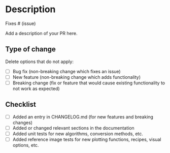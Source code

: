 <!--
* Any PR that is not ready for review should be created as a draft PR.
* Please don't force push to PRs, it removes the history, creates bad notifications, and we will squash and merge in the end anyways.
* Feel free to ping for a review when it passes all tests after a few days (@simondanisch, @ffreyer). We can't guarantee a review in a certain time frame, but we can guarantee to forget about PRs after a while.
* Allowing write access on the PR makes things more convenient, since we can make edits to the PR directly and update it if it gets out of sync with `master` (should be automatic if not disabled).
* Please understand, that some PRs will take very long to get merged. You can do a few things to optimize the time to get it merged:
    * The more tests you add, the easier it is to see that your change works without putting the work on us.
    * The clearer the problem being solved the easier. A PR best only addresses one bug fix or feature.
    * The more you explain the motivation or describe your feature (best with pictures), the easier it will be for us to priorize the PR.
    * Changes with more ambigious benefits are best discussed in a github [discussion](https://github.com/MakieOrg/Makie.jl/discussions) before a PR.
* What deserves a unit test or a reference image test isn't easy to decide, but here are a few pointers:
   * Makie unit tests are preferable, since they're fast to execute and easy to maintain, so if you can add tests to `Makie/src/test`
   * For new recipes or any changes that may get rendered differently by the backends, one should add a reference image test to the best fitting file in `Makie\ReferenceTests\src\tests\**` looking like this:
   ```julia 
   @reference_test "name of test" begin
        # code of test
        ...
        # make sure the last line is a Figure, FigureAxisPlot or Scene
    end
    ``` 
    Adding a reference image test will let your PR fail with the status "n reference images missing", which a maintainer will need to approve and fix. 
    Ideally, a comment with a screenshot of the expected output of the reference image test should be added to the PR.
    We prefer one reference image test with many subplots over multiple reference image tests.
-->
# Description

Fixes # (issue)

Add a description of your PR here.

## Type of change

Delete options that do not apply:

- [ ] Bug fix (non-breaking change which fixes an issue)
- [ ] New feature (non-breaking change which adds functionality)
- [ ] Breaking change (fix or feature that would cause existing functionality to not work as expected)

## Checklist

- [ ] Added an entry in CHANGELOG.md (for new features and breaking changes)
- [ ] Added or changed relevant sections in the documentation
- [ ] Added unit tests for new algorithms, conversion methods, etc.
- [ ] Added reference image tests for new plotting functions, recipes, visual options, etc.
